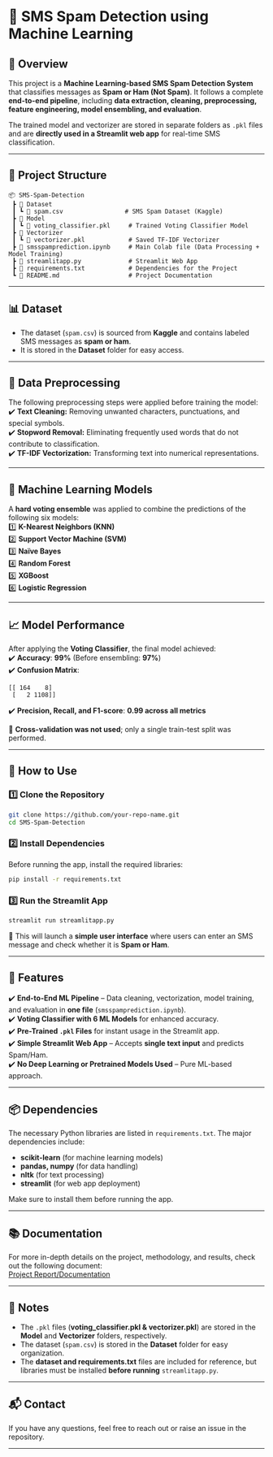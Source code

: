 # 📩 SMS Spam Detection using Machine Learning  

## 📌 Overview  
This project is a **Machine Learning-based SMS Spam Detection System** that classifies messages as **Spam or Ham (Not Spam)**. It follows a complete **end-to-end pipeline**, including **data extraction, cleaning, preprocessing, feature engineering, model ensembling, and evaluation**.  

The trained model and vectorizer are stored in separate folders as `.pkl` files and are **directly used in a Streamlit web app** for real-time SMS classification.  

---

## 📁 Project Structure  
```
📦 SMS-Spam-Detection  
 ┣ 📂 Dataset  
 ┃ ┗ 📜 spam.csv                 # SMS Spam Dataset (Kaggle)  
 ┣ 📂 Model  
 ┃ ┗ 📜 voting_classifier.pkl     # Trained Voting Classifier Model  
 ┣ 📂 Vectorizer  
 ┃ ┗ 📜 vectorizer.pkl            # Saved TF-IDF Vectorizer  
 ┣ 📜 smsspamprediction.ipynb     # Main Colab file (Data Processing + Model Training)  
 ┣ 📜 streamlitapp.py             # Streamlit Web App  
 ┣ 📜 requirements.txt            # Dependencies for the Project  
 ┗ 📜 README.md                   # Project Documentation  
```

---

## 📊 Dataset  
- The dataset (`spam.csv`) is sourced from **Kaggle** and contains labeled SMS messages as **spam or ham**.  
- It is stored in the **Dataset** folder for easy access.  

---

## 🔧 Data Preprocessing  
The following preprocessing steps were applied before training the model:  
✔️ **Text Cleaning:** Removing unwanted characters, punctuations, and special symbols.  
✔️ **Stopword Removal:** Eliminating frequently used words that do not contribute to classification.  
✔️ **TF-IDF Vectorization:** Transforming text into numerical representations.  

---

## 🤖 Machine Learning Models  
A **hard voting ensemble** was applied to combine the predictions of the following six models:  
1️⃣ **K-Nearest Neighbors (KNN)**  
2️⃣ **Support Vector Machine (SVM)**  
3️⃣ **Naïve Bayes**  
4️⃣ **Random Forest**  
5️⃣ **XGBoost**  
6️⃣ **Logistic Regression**  

---

## 📈 Model Performance  
After applying the **Voting Classifier**, the final model achieved:  
✔️ **Accuracy**: **99%** (Before ensembling: **97%**)  
✔️ **Confusion Matrix**:  
```
[[ 164    8]  
 [   2 1108]]  
```
✔️ **Precision, Recall, and F1-score**: **0.99 across all metrics**  

🚫 **Cross-validation was not used**; only a single train-test split was performed.  

---

## 🚀 How to Use  

### 1️⃣ Clone the Repository  
```bash
git clone https://github.com/your-repo-name.git
cd SMS-Spam-Detection
```

### 2️⃣ Install Dependencies  
Before running the app, install the required libraries:  
```bash
pip install -r requirements.txt
```

### 3️⃣ Run the Streamlit App  
```bash
streamlit run streamlitapp.py
```
📌 This will launch a **simple user interface** where users can enter an SMS message and check whether it is **Spam or Ham**.  

---

## 🎯 Features  
✔️ **End-to-End ML Pipeline** – Data cleaning, vectorization, model training, and evaluation in **one file** (`smsspamprediction.ipynb`).  
✔️ **Voting Classifier with 6 ML Models** for enhanced accuracy.  
✔️ **Pre-Trained `.pkl` Files** for instant usage in the Streamlit app.  
✔️ **Simple Streamlit Web App** – Accepts **single text input** and predicts Spam/Ham.  
✔️ **No Deep Learning or Pretrained Models Used** – Pure ML-based approach.  

---

## 📦 Dependencies  
The necessary Python libraries are listed in `requirements.txt`. The major dependencies include:  
- **scikit-learn** (for machine learning models)  
- **pandas, numpy** (for data handling)  
- **nltk** (for text processing)  
- **streamlit** (for web app deployment)  

Make sure to install them before running the app.  

---

## 📚 Documentation  
For more in-depth details on the project, methodology, and results, check out the following document:  
[Project Report/Documentation](https://docs.google.com/document/d/13N-qblxnE2BAfs45xXZQwDUMDvgI0Yl4/edit?usp=drive_link&ouid=106279639348725340140&rtpof=true&sd=true)

---


## 📌 Notes  
- The `.pkl` files (**voting_classifier.pkl & vectorizer.pkl**) are stored in the **Model** and **Vectorizer** folders, respectively.  
- The dataset (`spam.csv`) is stored in the **Dataset** folder for easy organization.  
- The **dataset and requirements.txt** files are included for reference, but libraries must be installed **before running** `streamlitapp.py`.  

---

## 📬 Contact  
If you have any questions, feel free to reach out or raise an issue in the repository.  

---
